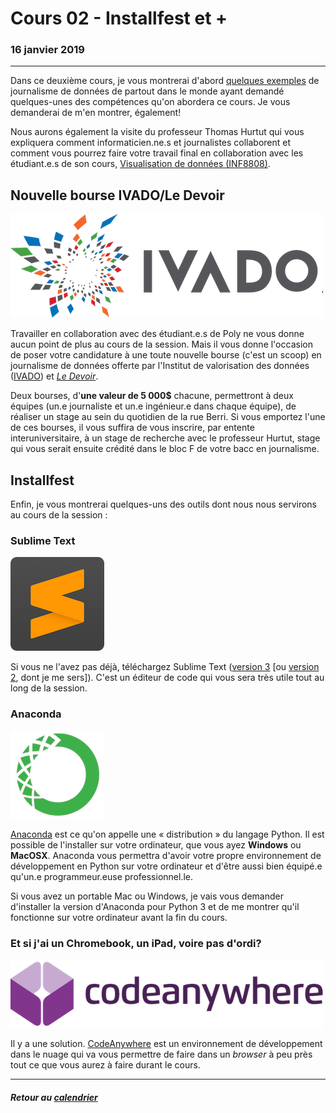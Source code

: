 # Cours 02 - Installfest et +

### 16 janvier 2019

---

Dans ce deuxième cours, je vous montrerai d'abord [quelques exemples](https://medium.com/@jeanhuguesroy/les-visages-multiples-du-journalisme-de-donn%C3%A9es-adc4d45fe1d9) de journalisme de données de partout dans le monde ayant demandé quelques-unes des compétences qu'on abordera ce cours. Je vous demanderai de m'en montrer, également!

Nous aurons également la visite du professeur Thomas Hurtut qui vous expliquera comment informaticien.ne.s et journalistes collaborent et comment vous pourrez faire votre travail final en collaboration avec les étudiant.e.s de son cours, [Visualisation de données (INF8808)](https://www.polymtl.ca/etudes/cours/visualisation-de-donnees).

## Nouvelle bourse IVADO/Le Devoir

![](/assets/ivado.png)

Travailler en collaboration avec des étudiant.e.s de Poly ne vous donne aucun point de plus au cours de la session. Mais il vous donne l'occasion de poser votre candidature à une toute nouvelle bourse (c'est un scoop) en journalisme de données offerte par l'Institut de valorisation des données ([IVADO](https://ivado.ca)) et [*Le Devoir*](http://www.ledevoir.com).

Deux bourses, d'**une valeur de 5&nbsp;000$** chacune, permettront à deux équipes (un.e journaliste et un.e ingénieur.e dans chaque équipe), de réaliser un stage au sein du quotidien de la rue Berri. Si vous emportez l'une de ces bourses, il vous suffira de vous inscrire, par entente interuniversitaire, à un stage de recherche avec le professeur Hurtut, stage qui vous serait ensuite crédité dans le bloc F de votre bacc en journalisme.

## Installfest

Enfin, je vous montrerai quelques-uns des outils dont nous nous servirons au cours de la session&nbsp;:

### Sublime Text

[![](/assets/sublimetext3.png)](https://www.sublimetext.com/3)

Si vous ne l'avez pas déjà, téléchargez Sublime Text ([version 3](https://www.sublimetext.com/3) [ou [version 2](https://www.sublimetext.com/2), dont je me sers]). C'est un éditeur de code qui vous sera très utile tout au long de la session.

### Anaconda

[![](/assets/anaconda.png)](https://www.anaconda.com/)

[Anaconda](https://www.anaconda.com/download) est ce qu'on appelle une «&nbsp;distribution&nbsp;» du langage Python. Il est possible de l'installer sur votre ordinateur, que vous ayez **Windows** ou **MacOSX**. Anaconda vous permettra d'avoir votre propre environnement de développement en Python sur votre ordinateur et d'être aussi bien équipé.e qu'un.e programmeur.euse professionnel.le.

Si vous avez un portable Mac ou Windows, je vais vous demander d'installer la version d'Anaconda pour Python 3 et de me montrer qu'il fonctionne sur votre ordinateur avant la fin du cours.

### Et si j'ai un Chromebook, un iPad, voire pas d'ordi?

[![](/assets/codeanywhere.png)](https://www.codeanywhere.com/)

Il y a une solution. [CodeAnywhere](https://codeanywhere.com) est un environnement de développement dans le nuage qui va vous permettre de faire dans un *browser* à peu près tout ce que vous aurez à faire durant le cours.

---

##### Retour au [calendrier](/calendrier.md)
